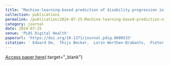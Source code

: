 ```yaml
---
title: "Machine-learning-based prediction of disability progression in multiple sclerosis: An observational, international, multi-center study"
collection: publications
permalink: /publication/2024-07-25-Machine-learning-based-prediction-of-disability-progression-in-multiple-sclerosis-An-observational-international-multi-center-study
category: journal
date: 2024-07-25
venue: 'PLOS Digital Health'
paperurl: 'https://doi.org/10.1371/journal.pdig.0000533'
citation: ' Edward De,  Thijs Becker,  Lorin Werthen-Brabants,  Pieter Dewulf,  Dimitrios Iliadis,  Cathérine Dekeyser,  Guy Laureys,  Bart Van,  Veronica Popescu,  Tom Dhaene,  Dirk Deschrijver,  Willem Waegeman,  Bernard De,  Michiel Stock,  Dana Horakova,  Francesco Patti,  Guillermo Izquierdo,  Sara Eichau,  Marc Girard,  Alexandre Prat,  Alessandra Lugaresi,  Pierre Grammond,  Tomas Kalincik,  Raed Alroughani,  Francois Grand’Maison,  Olga Skibina,  Murat Terzi,  Jeannette Lechner-Scott,  Oliver Gerlach,  Samia Khoury,  Elisabetta Cartechini,  Vincent Van,  Maria Sà,  Bianca Weinstock-Guttman,  Yolanda Blanco,  Radek Ampapa,  Daniele Spitaleri,  Claudio Solaro,  Davide Maimone,  Aysun Soysal,  Gerardo Iuliano,  Riadh Gouider,  Tamara Castillo-Triviño,  José Sánchez-Menoyo,  Guy Laureys,  Anneke Walt,  Jiwon Oh,  Eduardo Aguera-Morales,  Ayse Altintas,  Abdullah Al-Asmi,  Koen Gans,  Yara Fragoso,  Tunde Csepany,  Suzanne Hodgkinson,  Norma Deri,  Talal Al-Harbi,  Bruce Taylor,  Orla Gray,  Patrice Lalive,  Csilla Rozsa,  Chris McGuigan,  Allan Kermode,  Angel Sempere,  Simu Mihaela,  Magdolna Simo,  Todd Hardy,  Danny Decoo,  Stella Hughes,  Nikolaos Grigoriadis,  Attila Sas,  Norbert Vella,  Yves Moreau,  Liesbet Peeters, &quot;Machine-learning-based prediction of disability progression in multiple sclerosis: An observational, international, multi-center study.&quot; PLOS Digital Health, 2024.'
---
```

[Access paper here](https://doi.org/10.1371/journal.pdig.0000533){:target="_blank"}
